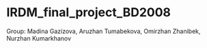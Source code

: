 # IRDM_final_project_BD2008
Group: Madina Gazizova, Aruzhan Tumabekova, Omirzhan Zhanibek, Nurzhan Kumarkhanov
